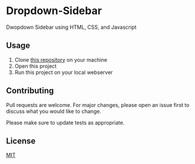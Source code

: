 # Dropdown-Sidebar

Dwopdown Sidebar using HTML, CSS, and Javascript

## Usage

1. Clone [this repository](https://github.com/btrx/Dropdown-Sidebar) on your machine
2. Open this project
3. Run this project on your local webserver


## Contributing
Pull requests are welcome. For major changes, please open an issue first to discuss what you would like to change.

Please make sure to update tests as appropriate.

## License
[MIT](https://choosealicense.com/licenses/mit/)
